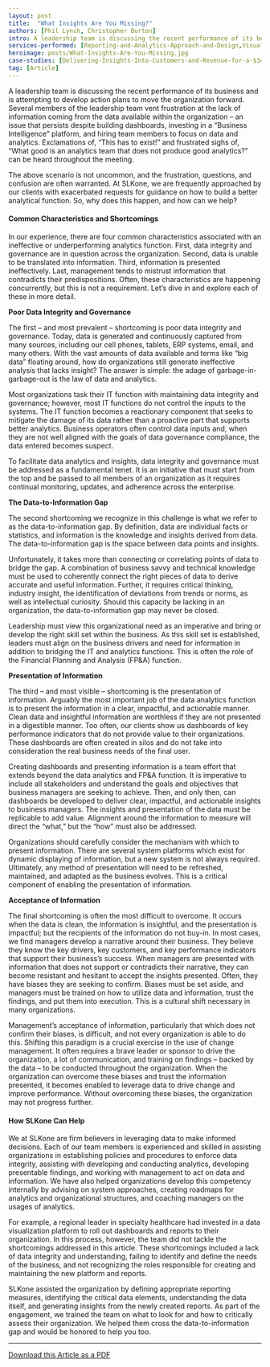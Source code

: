 ```yaml
---
layout: post
title:  "What Insights Are You Missing?"
authors: [Phil Lynch, Christopher Burton]
intro: A leadership team is discussing the recent performance of its business and is attempting to develop action plans to move the organization forward. Several members of the leadership team vent frustration at the lack of information coming from the data available within the organization – an issue that persists despite building dashboards, investing in a “Business Intelligence” platform, and hiring team members to focus on data and analytics. Exclamations of, “This has to exist!” and frustrated sighs of, “What good is an analytics team that does not produce good analytics?” can be heard throughout the meeting. 
services-performed: [Reporting-and-Analytics-Approach-and-Design,Visualization-and-Dashboarding,Financial-Planning-and-Analysis]
heroimage: posts/What-Insights-Are-You-Missing.jpg
case-studies: [Delivering-Insights-Into-Customers-and-Revenue-for-a-$340M-Software-As-A-Service-Company,Implementing-Adaptive-Insights-for-Streamlined-Reporting-for-a-$340M-Software-As-A-Service-Company]
tag: [Article]
---
```


A leadership team is discussing the recent performance of its business and is attempting to develop action plans to move the organization forward. Several members of the leadership team vent frustration at the lack of information coming from the data available within the organization – an issue that persists despite building dashboards, investing in a “Business Intelligence” platform, and hiring team members to focus on data and analytics. Exclamations of, “This has to exist!” and frustrated sighs of, “What good is an analytics team that does not produce good analytics?” can be heard throughout the meeting. 

The above scenario is not uncommon, and the frustration, questions, and confusion are often warranted.  At SLKone, we are frequently approached by our clients with exacerbated requests for guidance on how to build a better analytical function. So, why does this happen, and how can we help? 

#### Common Characteristics and Shortcomings   

In our experience, there are four common characteristics associated with an ineffective or underperforming analytics function.  First, data integrity and governance are in question across the organization. Second, data is unable to be translated into information. Third, information is presented ineffectively. Last, management tends to mistrust information that contradicts their predispositions. Often, these characteristics are happening concurrently, but this is not a requirement. Let’s dive in and explore each of these in more detail. 

**Poor Data Integrity and Governance**

The first – and most prevalent – shortcoming is poor data integrity and governance. Today, data is generated and continuously captured from many sources, including our cell phones, tablets, ERP systems, email, and many others. With the vast amounts of data available and terms like “big data” floating around, how do organizations still generate ineffective analysis that lacks insight? The answer is simple: the adage of garbage-in-garbage-out is the law of data and analytics.

Most organizations task their IT function with maintaining data integrity and governance; however, most IT functions do not control the inputs to the systems. The IT function becomes a reactionary component that seeks to mitigate the damage of its data rather than a proactive part that supports better analytics. Business operators often control data inputs and, when they are not well aligned with the goals of data governance compliance, the data entered becomes suspect. 

To facilitate data analytics and insights, data integrity and governance must be addressed as a fundamental tenet. It is an initiative that must start from the top and be passed to all members of an organization as it requires continual monitoring, updates, and adherence across the enterprise. 

**The Data-to-Information Gap**

The second shortcoming we recognize in this challenge is what we refer to as the data-to-information gap. By definition, data are individual facts or statistics, and information is the knowledge and insights derived from data. The data-to-information gap is the space between data points and insights.  

Unfortunately, it takes more than connecting or correlating points of data to bridge the gap. A combination of business savvy and technical knowledge must be used to coherently connect the right pieces of data to derive accurate and useful information. Further, it requires critical thinking, industry insight, the identification of deviations from trends or norms, as well as intellectual curiosity. Should this capacity be lacking in an organization, the data-to-information gap may never be closed. 

Leadership must view this organizational need as an imperative and bring or develop the right skill set within the business. As this skill set is established, leaders must align on the business drivers and need for information in addition to bridging the IT and analytics functions. This is often the role of the Financial Planning and Analysis (FP&A) function. 

**Presentation of Information**

The third – and most visible – shortcoming is the presentation of information. Arguably the most important job of the data analytics function is to present the information in a clear, impactful, and actionable manner. Clean data and insightful information are worthless if they are not presented in a digestible manner. Too often, our clients show us dashboards of key performance indicators that do not provide value to their organizations. These dashboards are often created in silos and do not take into consideration the real business needs of the final user.  

Creating dashboards and presenting information is a team effort that extends beyond the data analytics and FP&A function. It is imperative to include all stakeholders and understand the goals and objectives that business managers are seeking to achieve. Then, and only then, can dashboards be developed to deliver clear, impactful, and actionable insights to business managers. The insights and presentation of the data must be replicable to add value. Alignment around the information to measure will direct the “what,” but the “how” must also be addressed. 

Organizations should carefully consider the mechanism with which to present information. There are several system platforms which exist for dynamic displaying of information, but a new system is not always required. Ultimately, any method of presentation will need to be refreshed, maintained, and adapted as the business evolves. This is a critical component of enabling the presentation of information.  

**Acceptance of Information**

The final shortcoming is often the most difficult to overcome. It occurs when the data is clean, the information is insightful, and the presentation is impactful; but the recipients of the information do not buy-in. In most cases, we find managers develop a narrative around their business. They believe they know the key drivers, key customers, and key performance indicators that support their business’s success. When managers are presented with information that does not support or contradicts their narrative, they can become resistant and hesitant to accept the insights presented. Often, they have biases they are seeking to confirm. Biases must be set aside, and managers must be trained on how to utilize data and information, trust the findings, and put them into execution. This is a cultural shift necessary in many organizations.  

Management’s acceptance of information, particularly that which does not confirm their biases, is difficult, and not every organization is able to do this. Shifting this paradigm is a crucial exercise in the use of change management. It often requires a brave leader or sponsor to drive the organization, a lot of communication, and training on findings – backed by the data – to be conducted throughout the organization. When the organization can overcome these biases and trust the information presented, it becomes enabled to leverage data to drive change and improve performance. Without overcoming these biases, the organization may not progress further. 

#### How SLKone Can Help 

We at SLKone are firm believers in leveraging data to make informed decisions. Each of our team members is experienced and skilled in assisting organizations in establishing policies and procedures to enforce data integrity, assisting with developing and conducting analytics, developing presentable findings, and working with management to act on data and information. We have also helped organizations develop this competency internally by advising on system approaches, creating roadmaps for analytics and organizational structures, and coaching managers on the usages of analytics.  

For example, a regional leader in specialty healthcare had invested in a data visualization platform to roll out dashboards and reports to their organization. In this process, however, the team did not tackle the shortcomings addressed in this article. These shortcomings included a lack of data integrity and understanding, failing to identify and define the needs of the business, and not recognizing the roles responsible for creating and maintaining the new platform and reports.  

SLKone assisted the organization by defining appropriate reporting measures, identifying the critical data elements, understanding the data itself, and generating insights from the newly created reports. As part of the engagement, we trained the team on what to look for and how to critically assess their organization. We helped them cross the data-to-information gap and would be honored to help you too. 

___

<a href="https://slkone.com/files/SLKone_Article_What-Insights-Are-You-Missing_2019.pdf" class="btn-filled">Download this Article as a PDF</a>
